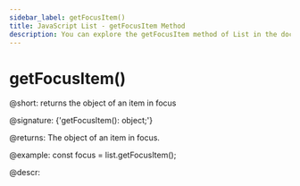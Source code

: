 ```yaml
---
sidebar_label: getFocusItem()
title: JavaScript List - getFocusItem Method 
description: You can explore the getFocusItem method of List in the documentation of the DHTMLX JavaScript UI library. Browse developer guides and API reference, try out code examples and live demos, and download a free 30-day evaluation version of DHTMLX Suite 7.
---
```


# getFocusItem()

@short: returns the object of an item in focus

@signature: {'getFocusItem(): object;'}

@returns:
The object of an item in focus.

@example:
const focus = list.getFocusItem();

@descr:
